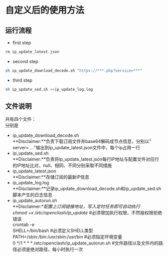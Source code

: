 # 自定义后的使用方法
## 运行流程
 - first step
```sh
rm ip_update_latest.json 
```
 - second step
 ```sh
sh ip_update_download_decode.sh "https://***.php?service=***"
```
 - third step
 ```sh
sh ip_update_sed.sh >>ip_update_log.log
```

## 文件说明

共有四个文件：  
分别是  
 - ip_update_download_decode.sh       
    **Disclaimer:**负责下载订阅文件并base64解码成节点信息，分别以"  server= *.*.*.*"输出到ip_update_latest.json文件中，每个ip占用一行  
 - ip_update_sed.sh  
    **Disclaimer:**负责将ip_update_latest.json每行IP地址与配置文件对应行的IP地址比对，null、相同、不同分别采取不同措施  
 - ip_update_latest.json  
    **Disclaimer:**存储订阅的最新IP信息  
 - ip_update_log.log  
    **Disclaimer:**记录ip_update_download_decode.sh和ip_update_sed.sh脚本产生的日志信息  
 - ip_update_autorun.sh  
    **Disclaimer:**配置上订阅链接地址，写入定时任务即可自动执行  
    chmod +x /etc/openclash/ip_update*        #必须增加执行权限，不然报权限拒绝错误  
    crontab -e  
    SHELL=/bin/bash           #必须定义SHELL类型  
    PATH=/sbin:/bin:/usr/sbin:/usr/bin    #必须指定环境变量  
    0 */1 * * * /etc/openclash/ip_update_autorun.sh       #文件路径以及文件内的路径必须是绝对路径，每小时执行一次  
